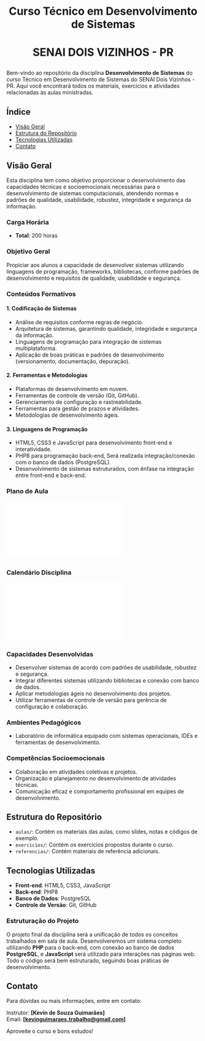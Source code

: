 # <p align="center"> Curso Técnico em Desenvolvimento de Sistemas </p>
# <p align="center"> SENAI DOIS VIZINHOS - PR </p>

Bem-vindo ao repositório da disciplina **Desenvolvimento de Sistemas** do curso Técnico em Desenvolvimento de Sistemas do SENAI Dois Vizinhos - PR. Aqui você encontrará todos os materiais, exercícios e atividades relacionadas às aulas ministradas.

## Índice

- [Visão Geral](#visão-geral)
- [Estrutura do Repositório](#estrutura-do-repositório)
- [Tecnologias Utilizadas](#tecnologias-utilizadas)
- [Contato](#contato)

## Visão Geral

Esta disciplina tem como objetivo proporcionar o desenvolvimento das capacidades técnicas e socioemocionais necessárias para o desenvolvimento de sistemas computacionais, atendendo normas e padrões de qualidade, usabilidade, robustez, integridade e segurança da informação.

### Carga Horária
- **Total**: 200 horas

### Objetivo Geral
Propiciar aos alunos a capacidade de desenvolver sistemas utilizando linguagens de programação, frameworks, bibliotecas, conforme padrões de desenvolvimento e requisitos de qualidade, usabilidade e segurança.

### Conteúdos Formativos

#### 1. Codificação de Sistemas
- Análise de requisitos conforme regras de negócio.
- Arquitetura de sistemas, garantindo qualidade, integridade e segurança da informação.
- Linguagens de programação para integração de sistemas multiplataforma.
- Aplicação de boas práticas e padrões de desenvolvimento (versionamento, documentação, depuração).

#### 2. Ferramentas e Metodologias
- Plataformas de desenvolvimento em nuvem.
- Ferramentas de controle de versão (Git, GitHub).
- Gerenciamento de configuração e rastreabilidade.
- Ferramentas para gestão de prazos e atividades.
- Metodologias de desenvolvimento ágeis.

#### 3. Linguagens de Programação
- HTML5, CSS3 e JavaScript para desenvolvimento front-end e interatividade.
- PHP8 para programação back-end, Será realizada integração/conexão com o banco de dados (PostgreSQL).
- Desenvolvimento de sistemas estruturados, com ênfase na integração entre front-end e back-end.

### Plano de Aula
![Plano de Aula](Imagens/Cronograma_de_Aulas.pdf)

### Calendário Disciplina
![Calendario](Imagens/Calendario.pdf)

### Capacidades Desenvolvidas
- Desenvolver sistemas de acordo com padrões de usabilidade, robustez e segurança.
- Integrar diferentes sistemas utilizando bibliotecas e conexão com banco de dados.
- Aplicar metodologias ágeis no desenvolvimento dos projetos.
- Utilizar ferramentas de controle de versão para gerência de configuração e colaboração.

### Ambientes Pedagógicos
- Laboratório de informática equipado com sistemas operacionais, IDEs e ferramentas de desenvolvimento.

### Competências Socioemocionais
- Colaboração em atividades coletivas e projetos.
- Organização e planejamento no desenvolvimento de atividades técnicas.
- Comunicação eficaz e comportamento profissional em equipes de desenvolvimento.

## Estrutura do Repositório

- `aulas/`: Contém os materiais das aulas, como slides, notas e códigos de exemplo.
- `exercicios/`: Contém os exercícios propostos durante o curso.
- `referencias/`: Contém materiais de referência adicionais.

## Tecnologias Utilizadas

- **Front-end**: HTML5, CSS3, JavaScript
- **Back-end**: PHP8
- **Banco de Dados**: PostgreSQL
- **Controle de Versão**: Git, GitHub

### Estruturação do Projeto

O projeto final da disciplina será a unificação de todos os conceitos trabalhados em sala de aula. Desenvolveremos um sistema completo utilizando **PHP** para o back-end, com conexão ao banco de dados **PostgreSQL**, e **JavaScript** será utilizado para interações nas páginas web. Todo o código será bem estruturado, seguindo boas práticas de desenvolvimento. 

## Contato

Para dúvidas ou mais informações, entre em contato:

Instrutor: **[Kevin de Souza Guimarães]**  
Email: **[kevinguimaraes.trabalho@gmail.com]**

Aproveite o curso e bons estudos!


